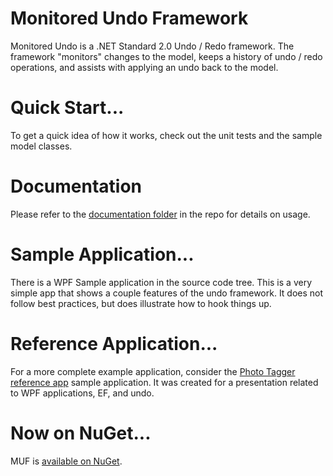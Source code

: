 # Monitored Undo Framework
Monitored Undo is a .NET Standard 2.0 Undo / Redo framework. The framework "monitors" changes 
to the model, keeps a history of undo / redo operations, and assists with applying an undo 
back to the model.

# Quick Start...
To get a quick idea of how it works, check out the unit tests and the sample model classes.

# Documentation
Please refer to the [documentation folder](docs/) in the repo for details on usage.

# Sample Application...
There is a WPF Sample application in the source code tree. This is a very simple app that 
shows a couple features of the undo framework. It does not follow best practices, but does
illustrate how to hook things up.

# Reference Application...
For a more complete example application, consider the 
[Photo Tagger reference app](https://nathan.alner.net/2010/10/13/wpf-amp-entity-framework-4-tales-from-the-trenches/) 
sample application. It was created for a presentation related to WPF applications, EF, and undo.

# Now on NuGet...
MUF is [available on NuGet](http://nuget.org/List/Packages/MUF).
